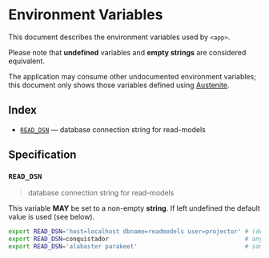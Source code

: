 # Environment Variables

This document describes the environment variables used by `<app>`.

Please note that **undefined** variables and **empty strings** are considered
equivalent.

The application may consume other undocumented environment variables; this
document only shows those variables defined using [Austenite].

[austenite]: https://github.com/eloquent/austenite

## Index

- [`READ_DSN`](#READ_DSN) — database connection string for read-models

## Specification

### `READ_DSN`

> database connection string for read-models

This variable **MAY** be set to a non-empty **string**.
If left undefined the default value is used (see below).

```sh
export READ_DSN='host=localhost dbname=readmodels user=projector' # (default)
export READ_DSN=conquistador                                      # any value
export READ_DSN='alabaster parakeet'                              # some values may need escaping
```
